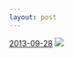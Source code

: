 ```yaml
---
layout: post
---
```


<p>
  <time><a href="/62">2013-09-28</a></time>
  <a href="/62"><img src="{{ site.assets_url }}/62-640.jpg" srcset="{{ site.assets_url }}/62-1280.jpg 1280w, {{ site.assets_url }}/62-960.jpg 960w, {{ site.assets_url }}/62-640.jpg 640w, {{ site.assets_url }}/62-320.jpg 320w" sizes="(min-width: 700px) 50vw, calc(100vw - 2rem)" /></a>
</p>
